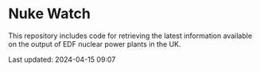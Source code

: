 # Nuke Watch

This repository includes code for retrieving the latest information available on the output of EDF nuclear power plants in the UK.

Last updated: 2024-04-15 09:07